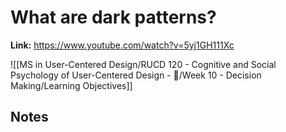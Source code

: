 # What are dark patterns?
**Link:** https://www.youtube.com/watch?v=5yj1GH111Xc

![[MS in User-Centered Design/RUCD 120 - Cognitive and Social Psychology of User-Centered Design - 💾/Week 10 - Decision Making/Learning Objectives]]

## Notes
